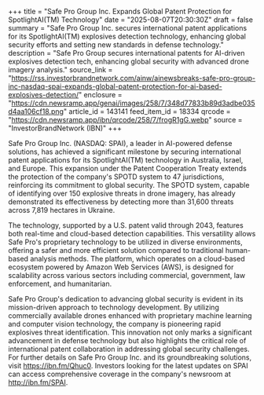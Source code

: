 +++
title = "Safe Pro Group Inc. Expands Global Patent Protection for SpotlightAI(TM) Technology"
date = "2025-08-07T20:30:30Z"
draft = false
summary = "Safe Pro Group Inc. secures international patent applications for its SpotlightAI(TM) explosives detection technology, enhancing global security efforts and setting new standards in defense technology."
description = "Safe Pro Group secures international patents for AI-driven explosives detection tech, enhancing global security with advanced drone imagery analysis."
source_link = "https://rss.investorbrandnetwork.com/ainw/ainewsbreaks-safe-pro-group-inc-nasdaq-spai-expands-global-patent-protection-for-ai-based-explosives-detection/"
enclosure = "https://cdn.newsramp.app/genai/images/258/7/348d77833b89d3adbe035d4aa106cf18.png"
article_id = 143141
feed_item_id = 18334
qrcode = "https://cdn.newsramp.app/ibn/qrcode/258/7/frogR1gG.webp"
source = "InvestorBrandNetwork (IBN)"
+++

<p>Safe Pro Group Inc. (NASDAQ: SPAI), a leader in AI-powered defense solutions, has achieved a significant milestone by securing international patent applications for its SpotlightAI(TM) technology in Australia, Israel, and Europe. This expansion under the Patent Cooperation Treaty extends the protection of the company's SPOTD system to 47 jurisdictions, reinforcing its commitment to global security. The SPOTD system, capable of identifying over 150 explosive threats in drone imagery, has already demonstrated its effectiveness by detecting more than 31,600 threats across 7,819 hectares in Ukraine.</p><p>The technology, supported by a U.S. patent valid through 2043, features both real-time and cloud-based detection capabilities. This versatility allows Safe Pro's proprietary technology to be utilized in diverse environments, offering a safer and more efficient solution compared to traditional human-based analysis methods. The platform, which operates on a cloud-based ecosystem powered by Amazon Web Services (AWS), is designed for scalability across various sectors including commercial, government, law enforcement, and humanitarian.</p><p>Safe Pro Group's dedication to advancing global security is evident in its mission-driven approach to technology development. By utilizing commercially available drones enhanced with proprietary machine learning and computer vision technology, the company is pioneering rapid explosives threat identification. This innovation not only marks a significant advancement in defense technology but also highlights the critical role of international patent collaboration in addressing global security challenges. For further details on Safe Pro Group Inc. and its groundbreaking solutions, visit <a href='https://ibn.fm/Qhuc0' rel='nofollow' target='_blank'>https://ibn.fm/Qhuc0</a>. Investors looking for the latest updates on SPAI can access comprehensive coverage in the company's newsroom at <a href='http://ibn.fm/SPAI' rel='nofollow' target='_blank'>http://ibn.fm/SPAI</a>.</p>